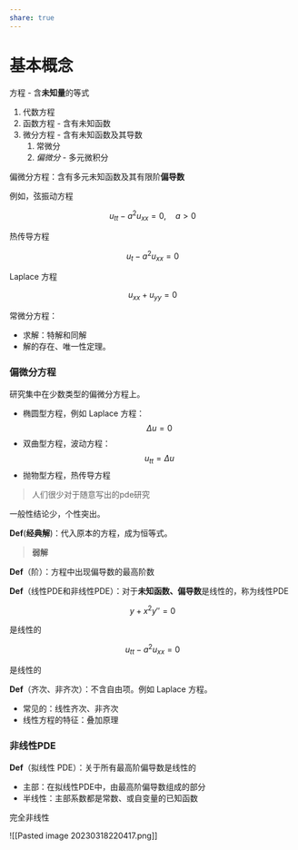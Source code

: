 ```yaml
---
share: true
---
```



# 基本概念

方程 - 含**未知量**的等式

1. 代数方程
2. 函数方程 - 含有未知函数
3. 微分方程 - 含有未知函数及其导数
	1. 常微分
	2. *偏微分* - 多元微积分

偏微分方程：含有多元未知函数及其有限阶**偏导数**

例如，弦振动方程

$$
u_{tt} - a^{2} u_{xx} = 0, \quad a > 0
$$

热传导方程

$$
u_{t} - a^{2} u_{xx} = 0
$$

Laplace 方程

$$
u_{xx}+ u_{yy}= 0
$$

常微分方程：

- 求解：特解和同解
- 解的存在、唯一性定理。

### 偏微分方程

研究集中在少数类型的偏微分方程上。

- 椭圆型方程，例如 Laplace 方程：
	$$
	\Delta u = 0
	$$
- 双曲型方程，波动方程：$$u_{tt}= \Delta u$$
- 抛物型方程，热传导方程

> 人们很少对于随意写出的pde研究

一般性结论少，个性突出。

**Def**(**经典解**)：代入原本的方程，成为恒等式。

> **弱解**

**Def**（阶）：方程中出现偏导数的最高阶数

**Def**（线性PDE和非线性PDE）：对于**未知函数、偏导数**是线性的，称为线性PDE

$$
y + x^{2}y'' = 0
$$

是线性的

$$
u_{tt} - a^{2} u_{xx}= 0
$$

是线性的

**Def**（齐次、非齐次）：不含自由项。例如 Laplace 方程。

- 常见的：线性齐次、非齐次
- 线性方程的特征：叠加原理

### 非线性PDE

**Def**（拟线性 PDE）：关于所有最高阶偏导数是线性的

- 主部：在拟线性PDE中，由最高阶偏导数组成的部分
- 半线性：主部系数都是常数、或自变量的已知函数

完全非线性

![[Pasted image 20230318220417.png]]







